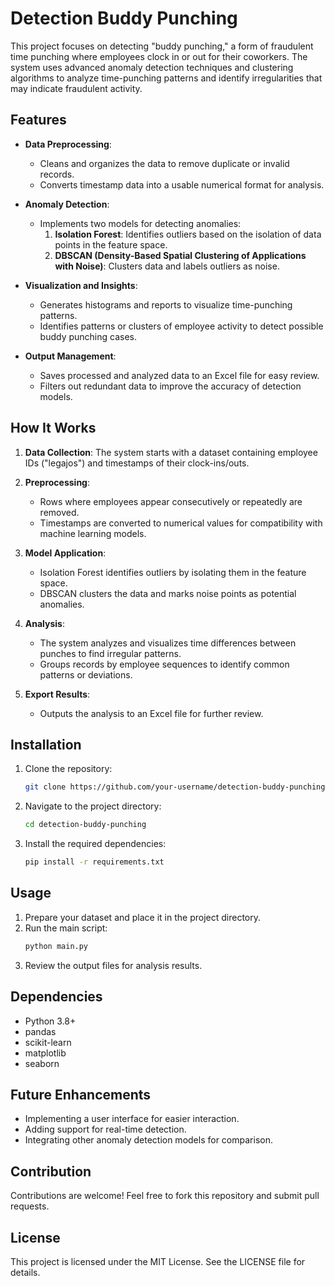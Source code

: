 # Detection Buddy Punching

This project focuses on detecting "buddy punching," a form of fraudulent time punching where employees clock in or out for their coworkers. The system uses advanced anomaly detection techniques and clustering algorithms to analyze time-punching patterns and identify irregularities that may indicate fraudulent activity.

## Features

- **Data Preprocessing**:
  - Cleans and organizes the data to remove duplicate or invalid records.
  - Converts timestamp data into a usable numerical format for analysis.

- **Anomaly Detection**:
  - Implements two models for detecting anomalies:
    1. **Isolation Forest**: Identifies outliers based on the isolation of data points in the feature space.
    2. **DBSCAN (Density-Based Spatial Clustering of Applications with Noise)**: Clusters data and labels outliers as noise.

- **Visualization and Insights**:
  - Generates histograms and reports to visualize time-punching patterns.
  - Identifies patterns or clusters of employee activity to detect possible buddy punching cases.

- **Output Management**:
  - Saves processed and analyzed data to an Excel file for easy review.
  - Filters out redundant data to improve the accuracy of detection models.

## How It Works

1. **Data Collection**:
   The system starts with a dataset containing employee IDs ("legajos") and timestamps of their clock-ins/outs.

2. **Preprocessing**:
   - Rows where employees appear consecutively or repeatedly are removed.
   - Timestamps are converted to numerical values for compatibility with machine learning models.

3. **Model Application**:
   - Isolation Forest identifies outliers by isolating them in the feature space.
   - DBSCAN clusters the data and marks noise points as potential anomalies.

4. **Analysis**:
   - The system analyzes and visualizes time differences between punches to find irregular patterns.
   - Groups records by employee sequences to identify common patterns or deviations.

5. **Export Results**:
   - Outputs the analysis to an Excel file for further review.

## Installation

1. Clone the repository:
   ```bash
   git clone https://github.com/your-username/detection-buddy-punching.git
   ```
2. Navigate to the project directory:
   ```bash
   cd detection-buddy-punching
   ```
3. Install the required dependencies:
   ```bash
   pip install -r requirements.txt
   ```

## Usage

1. Prepare your dataset and place it in the project directory.
2. Run the main script:
   ```bash
   python main.py
   ```
3. Review the output files for analysis results.

## Dependencies

- Python 3.8+
- pandas
- scikit-learn
- matplotlib
- seaborn

## Future Enhancements

- Implementing a user interface for easier interaction.
- Adding support for real-time detection.
- Integrating other anomaly detection models for comparison.

## Contribution

Contributions are welcome! Feel free to fork this repository and submit pull requests.

## License

This project is licensed under the MIT License. See the LICENSE file for details.

